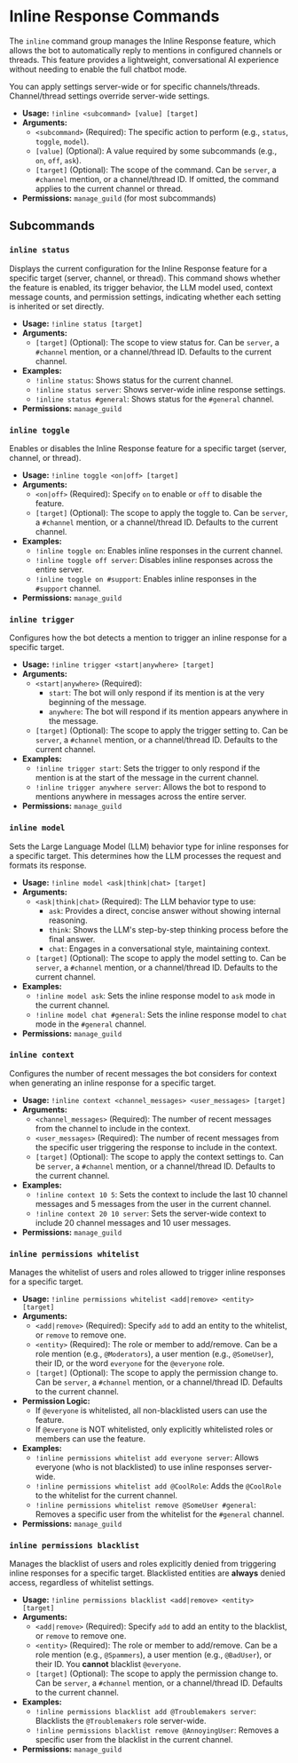# Inline Response Commands

The `inline` command group manages the Inline Response feature, which allows the bot to automatically reply to mentions in configured channels or threads. This feature provides a lightweight, conversational AI experience without needing to enable the full chatbot mode.

You can apply settings server-wide or for specific channels/threads. Channel/thread settings override server-wide settings.

- **Usage:** `!inline <subcommand> [value] [target]`
- **Arguments:**
    - `<subcommand>` (Required): The specific action to perform (e.g., `status`, `toggle`, `model`).
    - `[value]` (Optional): A value required by some subcommands (e.g., `on`, `off`, `ask`).
    - `[target]` (Optional): The scope of the command. Can be `server`, a `#channel` mention, or a channel/thread ID. If omitted, the command applies to the current channel or thread.
- **Permissions:** `manage_guild` (for most subcommands)

## Subcommands

### `inline status`
Displays the current configuration for the Inline Response feature for a specific target (server, channel, or thread). This command shows whether the feature is enabled, its trigger behavior, the LLM model used, context message counts, and permission settings, indicating whether each setting is inherited or set directly.

- **Usage:** `!inline status [target]`
- **Arguments:**
    - `[target]` (Optional): The scope to view status for. Can be `server`, a `#channel` mention, or a channel/thread ID. Defaults to the current channel.
- **Examples:**
    - `!inline status`: Shows status for the current channel.
    - `!inline status server`: Shows server-wide inline response settings.
    - `!inline status #general`: Shows status for the `#general` channel.
- **Permissions:** `manage_guild`

### `inline toggle`
Enables or disables the Inline Response feature for a specific target (server, channel, or thread).

- **Usage:** `!inline toggle <on|off> [target]`
- **Arguments:**
    - `<on|off>` (Required): Specify `on` to enable or `off` to disable the feature.
    - `[target]` (Optional): The scope to apply the toggle to. Can be `server`, a `#channel` mention, or a channel/thread ID. Defaults to the current channel.
- **Examples:**
    - `!inline toggle on`: Enables inline responses in the current channel.
    - `!inline toggle off server`: Disables inline responses across the entire server.
    - `!inline toggle on #support`: Enables inline responses in the `#support` channel.
- **Permissions:** `manage_guild`

### `inline trigger`
Configures how the bot detects a mention to trigger an inline response for a specific target.

- **Usage:** `!inline trigger <start|anywhere> [target]`
- **Arguments:**
    - `<start|anywhere>` (Required):
        - `start`: The bot will only respond if its mention is at the very beginning of the message.
        - `anywhere`: The bot will respond if its mention appears anywhere in the message.
    - `[target]` (Optional): The scope to apply the trigger setting to. Can be `server`, a `#channel` mention, or a channel/thread ID. Defaults to the current channel.
- **Examples:**
    - `!inline trigger start`: Sets the trigger to only respond if the mention is at the start of the message in the current channel.
    - `!inline trigger anywhere server`: Allows the bot to respond to mentions anywhere in messages across the entire server.
- **Permissions:** `manage_guild`

### `inline model`
Sets the Large Language Model (LLM) behavior type for inline responses for a specific target. This determines how the LLM processes the request and formats its response.

- **Usage:** `!inline model <ask|think|chat> [target]`
- **Arguments:**
    - `<ask|think|chat>` (Required): The LLM behavior type to use:
        - `ask`: Provides a direct, concise answer without showing internal reasoning.
        - `think`: Shows the LLM's step-by-step thinking process before the final answer.
        - `chat`: Engages in a conversational style, maintaining context.
    - `[target]` (Optional): The scope to apply the model setting to. Can be `server`, a `#channel` mention, or a channel/thread ID. Defaults to the current channel.
- **Examples:**
    - `!inline model ask`: Sets the inline response model to `ask` mode in the current channel.
    - `!inline model chat #general`: Sets the inline response model to `chat` mode in the `#general` channel.
- **Permissions:** `manage_guild`

### `inline context`
Configures the number of recent messages the bot considers for context when generating an inline response for a specific target.

- **Usage:** `!inline context <channel_messages> <user_messages> [target]`
- **Arguments:**
    - `<channel_messages>` (Required): The number of recent messages from the channel to include in the context.
    - `<user_messages>` (Required): The number of recent messages from the specific user triggering the response to include in the context.
    - `[target]` (Optional): The scope to apply the context settings to. Can be `server`, a `#channel` mention, or a channel/thread ID. Defaults to the current channel.
- **Examples:**
    - `!inline context 10 5`: Sets the context to include the last 10 channel messages and 5 messages from the user in the current channel.
    - `!inline context 20 10 server`: Sets the server-wide context to include 20 channel messages and 10 user messages.
- **Permissions:** `manage_guild`

### `inline permissions whitelist`
Manages the whitelist of users and roles allowed to trigger inline responses for a specific target.

- **Usage:** `!inline permissions whitelist <add|remove> <entity> [target]`
- **Arguments:**
    - `<add|remove>` (Required): Specify `add` to add an entity to the whitelist, or `remove` to remove one.
    - `<entity>` (Required): The role or member to add/remove. Can be a role mention (e.g., `@Moderators`), a user mention (e.g., `@SomeUser`), their ID, or the word `everyone` for the `@everyone` role.
    - `[target]` (Optional): The scope to apply the permission change to. Can be `server`, a `#channel` mention, or a channel/thread ID. Defaults to the current channel.
- **Permission Logic:**
    - If `@everyone` is whitelisted, all non-blacklisted users can use the feature.
    - If `@everyone` is NOT whitelisted, only explicitly whitelisted roles or members can use the feature.
- **Examples:**
    - `!inline permissions whitelist add everyone server`: Allows everyone (who is not blacklisted) to use inline responses server-wide.
    - `!inline permissions whitelist add @CoolRole`: Adds the `@CoolRole` to the whitelist for the current channel.
    - `!inline permissions whitelist remove @SomeUser #general`: Removes a specific user from the whitelist for the `#general` channel.
- **Permissions:** `manage_guild`

### `inline permissions blacklist`
Manages the blacklist of users and roles explicitly denied from triggering inline responses for a specific target. Blacklisted entities are **always** denied access, regardless of whitelist settings.

- **Usage:** `!inline permissions blacklist <add|remove> <entity> [target]`
- **Arguments:**
    - `<add|remove>` (Required): Specify `add` to add an entity to the blacklist, or `remove` to remove one.
    - `<entity>` (Required): The role or member to add/remove. Can be a role mention (e.g., `@Spammers`), a user mention (e.g., `@BadUser`), or their ID. You **cannot** blacklist `@everyone`.
    - `[target]` (Optional): The scope to apply the permission change to. Can be `server`, a `#channel` mention, or a channel/thread ID. Defaults to the current channel.
- **Examples:**
    - `!inline permissions blacklist add @Troublemakers server`: Blacklists the `@Troublemakers` role server-wide.
    - `!inline permissions blacklist remove @AnnoyingUser`: Removes a specific user from the blacklist in the current channel.
- **Permissions:** `manage_guild`